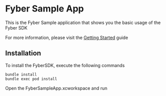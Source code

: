 # Fyber Sample App

This is the Fyber Sample application that shows you the basic usage of the Fyber SDK

For more information, please visit the [Getting Started](http://developer.fyber.com/content/ios/basics/getting-started-sdk/) guide

## Installation

To install the FyberSDK, execute the following commands

```
bundle install
bundle exec pod install
```

Open the FyberSampleApp.xcworkspace and run
